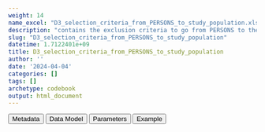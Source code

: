 ```yaml
---
weight: 14
name_excel: "D3_selection_criteria_from_PERSONS_to_study_population.xlsx"
description: "contains the exclusion criteria to go from PERSONS to the study population"
slug: "D3_selection_criteria_from_PERSONS_to_study_population"
datetime: 1.7122401e+09
title: D3_selection_criteria_from_PERSONS_to_study_population
author: ''
date: '2024-04-04'
categories: []
tags: []
archetype: codebook
output: html_document
---
```


<script src="/rmarkdown-libs/core-js/shim.min.js"></script>
<script src="/rmarkdown-libs/react/react.min.js"></script>
<script src="/rmarkdown-libs/react/react-dom.min.js"></script>
<script src="/rmarkdown-libs/reactwidget/react-tools.js"></script>
<script src="/rmarkdown-libs/htmlwidgets/htmlwidgets.js"></script>
<link href="/rmarkdown-libs/reactable/reactable.css" rel="stylesheet" />
<script src="/rmarkdown-libs/reactable-binding/reactable.js"></script>
<div class="tab">
<button class="tablinks" onclick="openCity(event, &#39;Metadata&#39;)" id="defaultOpen">Metadata</button>
<button class="tablinks" onclick="openCity(event, &#39;Data Model&#39;)">Data Model</button>
<button class="tablinks" onclick="openCity(event, &#39;Parameters&#39;)">Parameters</button>
<button class="tablinks" onclick="openCity(event, &#39;Example&#39;)">Example</button>
</div>
<div id="Metadata" class="tabcontent">
<div id="htmlwidget-1" class="reactable html-widget" style="width:auto;height:600px;"></div>
<script type="application/json" data-for="htmlwidget-1">{"x":{"tag":{"name":"Reactable","attribs":{"data":{"medatata_name":["Name of the dataset","Content of the dataset","Unit of observation","Dataset where the list of UoOs is fully listed and with 1 record per UoO","How many observations per UoO","Variables capturing the UoO","Primary key","Parameters",null,null,null,null,null,null,null,null,null,null,null,null],"metadata_content":["D3_selection_criteria_from_PERSONS_to_study_population","contains the exclusion criteria to go from PERSONS to the study population","a person in PERSON","PERSONS","1","person_id","person_id",null,null,null,null,null,null,null,null,null,null,null,null,null]},"columns":[{"id":"medatata_name","name":"medatata_name","type":"character"},{"id":"metadata_content","name":"metadata_content","type":"character"}],"sortable":false,"searchable":true,"pagination":false,"highlight":true,"bordered":true,"striped":true,"style":{"maxWidth":1800},"height":"600px","dataKey":"b061ac42494d36b92e2f2da50b84c73b"},"children":[]},"class":"reactR_markup"},"evals":[],"jsHooks":[]}</script>
</div>
<div id="Data Model" class="tabcontent">
<div id="htmlwidget-2" class="reactable html-widget" style="width:auto;height:600px;"></div>
<script type="application/json" data-for="htmlwidget-2">{"x":{"tag":{"name":"Reactable","attribs":{"data":{"VarName":["person_id","sex_or_date_of_birth_is_not_defined","birth_date_absurd","partial_date_of_death","no spells","all_spells_start_after_ending","no_spell_overlapping_the_study_period","no_spell_longer_than_365_days","all_spells_include_vax1_but_less_than_365_days_from_it","higher_doses_included_but_lower_doses_missing",null,null,null,null,null,null,null,null,null,null],"Description":["unique person identifier","in case some person has missing sex or date of birth","the birth date is before 1905","There is an infromation about year of death, but not month and day. This person needs to be excluded for this reason","person doesn't have any spells associated to him/her","all the spells start after ending","the person has no spell overlapping the study period by at least one day","there is no spell that both overlaps the study period andis longer than 365 days, or starts at birth","A person has a single spell which contains vax1 but the distace between vax1 and entry_spell_category is less than 365 days","There is a spell including the second vaccination that has a record of a dose > 1, but no dose 1, or a record of a dose > 2 and no dose 2, etc",null,null,null,null,null,null,null,null,null,null],"Format":["character","binary",null,"binary","binary","binary","binary","binary","binary","binary",null,null,null,null,null,null,null,null,null,null],"Vocabulary":["from CDM PERSONS","0 = both of them are present\r\n1 = birth date missing, sex missing or 'unknown'",null,"0 = no death or precise date of death\r\n1 = death with no day or month","0 = exists at least one spell for the person\r\n1 =otherwise","1 = all spells have entry_spell_category after exit_spell_category\r\n1 =otherwise","0 = there is at least one spell that overlaps the studty period (20th December 2020 - end of the study)\r\n1 = otherwise","0 = among the spells that overlap the study period, at least one is either starting at birth or is longer than 365 days\r\n1 = otherwise","1 = person has 1 spell with date_vax1 inside but has_vax1_before_365_days from D3_clean_spells is equal to 1\r\n0 = otherwise\r\n","0 = all the dates until the last available vaccine (2nd or 3rd) are recorded\r\n1 = otherwise",null,null,null,null,null,null,null,null,null,null],"Parameters":[null,null,null,null,null,null,null,null,null,null,null,null,null,null,null,null,null,null,null,null],"Notes and examples":["from PERSONS","note that sex = 'O' is ok could be non binary, 'undetermined' is possibly interssex","this criterion should not exclude too many people",null,null,null,"persons will be excluded if this variable is 1","note that persons having a spell overlapping the study period and starting at birth are not excluded by this criterion. persons will be excluded if this variable is 1",null,null,null,null,null,null,null,null,null,null,null,null],"Source tables and variables":["PERSONS/person_id",null,null,null,null,null,null,null,null,null,null,null,null,null,null,null,null,null,null,null],"Retrieved":["yes",null,null,null,null,null,null,null,null,null,null,null,null,null,null,null,null,null,null,null],"Calculated":[null,"yes","yes","yes","yes","yes","yes","yes","yes","yes",null,null,null,null,null,null,null,null,null,null],"Algorithm_id":[null,null,null,null,null,null,null,null,null,null,null,null,null,null,null,null,null,null,null,null],"Rule":[null,null,null,null,null,null,null,null,null,null,null,null,null,null,null,null,null,null,null,null]},"columns":[{"id":"VarName","name":"VarName","type":"character"},{"id":"Description","name":"Description","type":"character"},{"id":"Format","name":"Format","type":"character"},{"id":"Vocabulary","name":"Vocabulary","type":"character"},{"id":"Parameters","name":"Parameters","type":"logical"},{"id":"Notes and examples","name":"Notes and examples","type":"character"},{"id":"Source tables and variables","name":"Source tables and variables","type":"character"},{"id":"Retrieved","name":"Retrieved","type":"character"},{"id":"Calculated","name":"Calculated","type":"character"},{"id":"Algorithm_id","name":"Algorithm_id","type":"logical"},{"id":"Rule","name":"Rule","type":"logical"}],"sortable":false,"searchable":true,"pagination":false,"highlight":true,"bordered":true,"striped":true,"style":{"maxWidth":1800},"height":"600px","dataKey":"3d857d42a81af94f3c4f2e02c44699cd"},"children":[]},"class":"reactR_markup"},"evals":[],"jsHooks":[]}</script>
</div>
<div id="Parameters" class="tabcontent">
<div id="htmlwidget-3" class="reactable html-widget" style="width:auto;height:600px;"></div>
<script type="application/json" data-for="htmlwidget-3">{"x":{"tag":{"name":"Reactable","attribs":{"data":{"parameter in the variable name":[null,null,null,null,null,null,null,null,null,null,null,null,null,null,null,null,null,null,null,null],"values":[null,null,null,null,null,null,null,null,null,null,null,null,null,null,null,null,null,null,null,null],"name of macro":[null,null,null,null,null,null,null,null,null,null,null,null,null,null,null,null,null,null,null,null]},"columns":[{"id":"parameter in the variable name","name":"parameter in the variable name","type":"logical"},{"id":"values","name":"values","type":"logical"},{"id":"name of macro","name":"name of macro","type":"logical"}],"sortable":false,"searchable":true,"pagination":false,"highlight":true,"bordered":true,"striped":true,"style":{"maxWidth":1800},"height":"600px","dataKey":"f545894952d01490ab535e7af1d88bc2"},"children":[]},"class":"reactR_markup"},"evals":[],"jsHooks":[]}</script>
</div>
<div id="Example" class="tabcontent">
<div id="htmlwidget-4" class="reactable html-widget" style="width:auto;height:600px;"></div>
<script type="application/json" data-for="htmlwidget-4">{"x":{"tag":{"name":"Reactable","attribs":{"data":{"person_id":["P0001","P0002","P0003","P0004","P0005","P0006","P0007","P0008","P0009","P0010","P0011","P0012","P0013","P0014","P0015","P0016","P0017","P0018","P0019","P0020"],"sex_or_birth_date_is_not_defined":[0,0,0,0,0,0,0,0,0,0,0,0,0,0,0,0,0,0,0,0],"partial_date_of_death":[0,0,0,0,0,0,0,0,0,0,0,0,0,0,0,0,0,0,0,0],"birth_date_absurd":[0,0,0,0,0,0,0,0,0,0,0,1,0,0,0,0,0,0,0,0],"no_spells":[0,0,0,0,0,0,0,0,0,0,0,0,0,0,0,0,0,0,0,0],"all_spells_start_after_ending":[0,0,0,0,0,0,0,0,0,0,0,0,0,0,0,0,0,0,0,0],"no_spell_overlapping_the_study_period":[0,0,0,0,0,0,0,0,0,0,0,0,0,0,0,0,0,0,0,0],"no_spell_longer_than_365_days":[0,0,0,0,0,0,0,0,1,0,0,1,0,0,0,0,0,0,0,0],"all_spells_include_vax1_but_less_than_365_days_from_it":[0,0,0,0,0,0,0,0,0,0,0,0,0,0,0,0,0,0,0,0],"higher_doses_included_but_lower_doses_missing":[0,0,0,0,0,0,0,0,"NA",0,0,"NA",0,0,0,0,0,0,0,0],"spell_start_date":["2018-01-01T00:00:00Z","2018-10-29T00:00:00Z","2018-01-01T00:00:00Z","2018-01-01T00:00:00Z","2018-01-01T00:00:00Z","2019-12-06T00:00:00Z","2018-01-01T00:00:00Z","2018-01-01T00:00:00Z",null,"2018-01-01T00:00:00Z","2018-01-01T00:00:00Z",null,"2018-01-01T00:00:00Z","2018-01-01T00:00:00Z","2018-01-01T00:00:00Z","2018-01-01T00:00:00Z","2018-01-01T00:00:00Z","2018-01-01T00:00:00Z","2018-01-01T00:00:00Z","2018-01-01T00:00:00Z"],"study_entry_date":["2019-01-01T00:00:00Z","2019-10-29T00:00:00Z","2019-01-01T00:00:00Z","2019-01-01T00:00:00Z","2019-01-01T00:00:00Z","2020-12-05T00:00:00Z","2019-01-01T00:00:00Z","2019-01-01T00:00:00Z",null,"2019-01-01T00:00:00Z","2019-01-01T00:00:00Z",null,"2019-01-01T00:00:00Z","2019-01-01T00:00:00Z","2019-01-01T00:00:00Z","2019-01-01T00:00:00Z","2019-01-01T00:00:00Z","2019-01-01T00:00:00Z","2019-01-01T00:00:00Z","2019-01-01T00:00:00Z"],"study_exit_date":["2021-06-30T00:00:00Z","2021-06-02T00:00:00Z","2021-06-30T00:00:00Z","2021-06-30T00:00:00Z","2021-06-30T00:00:00Z","2021-06-30T00:00:00Z","2021-06-30T00:00:00Z","2021-06-30T00:00:00Z",null,"2021-06-30T00:00:00Z","2019-03-01T00:00:00Z",null,"2021-06-30T00:00:00Z","2021-06-30T00:00:00Z","2021-06-30T00:00:00Z","2021-06-30T00:00:00Z","2019-08-27T00:00:00Z","2021-06-30T00:00:00Z","2021-06-30T00:00:00Z","2021-06-30T00:00:00Z"]},"columns":[{"id":"person_id","name":"person_id","type":"character"},{"id":"sex_or_birth_date_is_not_defined","name":"sex_or_birth_date_is_not_defined","type":"numeric"},{"id":"partial_date_of_death","name":"partial_date_of_death","type":"numeric"},{"id":"birth_date_absurd","name":"birth_date_absurd","type":"numeric"},{"id":"no_spells","name":"no_spells","type":"numeric"},{"id":"all_spells_start_after_ending","name":"all_spells_start_after_ending","type":"numeric"},{"id":"no_spell_overlapping_the_study_period","name":"no_spell_overlapping_the_study_period","type":"numeric"},{"id":"no_spell_longer_than_365_days","name":"no_spell_longer_than_365_days","type":"numeric"},{"id":"all_spells_include_vax1_but_less_than_365_days_from_it","name":"all_spells_include_vax1_but_less_than_365_days_from_it","type":"numeric"},{"id":"higher_doses_included_but_lower_doses_missing","name":"higher_doses_included_but_lower_doses_missing","type":"numeric"},{"id":"spell_start_date","name":"spell_start_date","type":"Date"},{"id":"study_entry_date","name":"study_entry_date","type":"Date"},{"id":"study_exit_date","name":"study_exit_date","type":"Date"}],"sortable":false,"searchable":true,"pagination":false,"highlight":true,"bordered":true,"striped":true,"style":{"maxWidth":1800},"height":"600px","dataKey":"16dc067aa31c128248f0257cdc074c5b"},"children":[]},"class":"reactR_markup"},"evals":[],"jsHooks":[]}</script>
</div>
